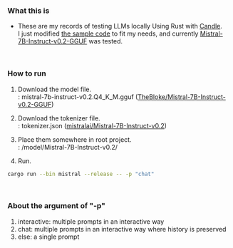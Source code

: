 ### What this is

- These are my records of testing LLMs locally Using Rust with [Candle](https://github.com/huggingface/candle).\
  I just modified [the sample code](https://github.com/huggingface/candle/tree/main/candle-examples/examples/quantized) to fit my needs, and currently [Mistral-7B-Instruct-v0.2-GGUF](https://huggingface.co/TheBloke/Mistral-7B-Instruct-v0.2-GGUF) was tested.

<br>

### How to run

1. Download the model file.\
  : mistral-7b-instruct-v0.2.Q4_K_M.gguf ([TheBloke/Mistral-7B-Instruct-v0.2-GGUF](https://huggingface.co/TheBloke/Mistral-7B-Instruct-v0.2-GGUF/tree/main))

2. Download the tokenizer file.\
  : tokenizer.json ([mistralai/Mistral-7B-Instruct-v0.2](https://huggingface.co/mistralai/Mistral-7B-Instruct-v0.2/tree/main))

3. Place them somewhere in root project.\
  : /model/Mistral-7B-Instruct-v0.2/

4. Run.
```bash
cargo run --bin mistral --release -- -p "chat"
```

<br>

### About the argument of "-p"

1. interactive: multiple prompts in an interactive way
2. chat: multiple prompts in an interactive way where history is preserved
3. else: a single prompt

